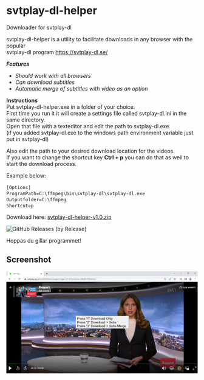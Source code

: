 # svtplay-dl-helper
Downloader for svtplay-dl

svtplay-dl-helper is a utility to facilitate downloads in any browser with the popular  
svtplay-dl program https://svtplay-dl.se/

_**Features**_
 - _Should work with all browsers_
 - _Can download subtitles_
  - _Automatic merge of subtitles with video as an option_
  
  **Instructions**  
Put svtplay-dl-helper.exe in a folder of your choice.  
First time you run it it will create a settings file called svtplay-dl.ini in the same directory.  
Open that file with a texteditor and edit the path to svtplay-dl.exe.  
(if you added svtplay-dl.exe to the windows path environment variable just put in svtplay-dl)

Also edit the path to your desired download location for the videos.  
If you want to change the shortcut key **Ctrl + p** you can do that as well to start the download process.

Example below:
```
[Options]
ProgramPath=C:\ffmpeg\bin\svtplay-dl\svtplay-dl.exe
Outputfolder=C:\ffmpeg
Shortcut=p
```
Download here: [svtplay-dl-helper-v1.0.zip](https://github.com/dobbelina/svtplay-dl-helper/releases/download/v1.0-Windows/svtplay-dl-helper-v1.0.zip)

![GitHub Releases (by Release)](https://img.shields.io/github/downloads/dobbelina/svtplay-dl-helper/v1.0-Windows/total)

Hoppas du gillar programmet!

## Screenshot

<p align="center"><img src="svtplay-dl.png" width="600" /></p>
